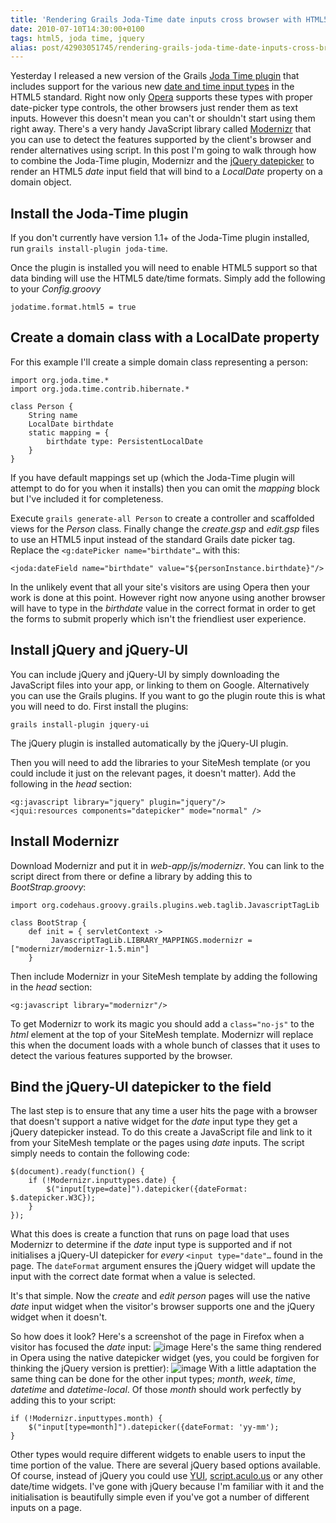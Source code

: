 ```yaml
---
title: 'Rendering Grails Joda-Time date inputs cross browser with HTML5, jQuery and Modernizr'
date: 2010-07-10T14:30:00+0100
tags: html5, joda time, jquery
alias: post/42903051745/rendering-grails-joda-time-date-inputs-cross-browser/
---
```


Yesterday I released a new version of the Grails [Joda Time plugin][3]  that includes support for the various new [date and time input types](http://diveintohtml5.org/forms.html#type-date) in the HTML5 standard. Right now only [Opera][4] supports these types with proper date-picker type controls, the other browsers just render them as text inputs. However this doesn't mean you can't or shouldn't start using them right away. There's a very handy JavaScript library called [Modernizr][5] that you can use to detect the features supported by the client's browser and render alternatives using script. In this post I'm going to walk through how to combine the Joda-Time plugin, Modernizr and the [jQuery datepicker][6] to render an HTML5 _date_ input field that will bind to a _LocalDate_ property on a domain object.

<!-- more -->

## Install the Joda-Time plugin

If you don't currently have version 1.1+ of the Joda-Time plugin installed, run `grails install-plugin joda-time`.

Once the plugin is installed you will need to enable HTML5 support so that data binding will use the HTML5 date/time formats. Simply add the following to your _Config.groovy_

    jodatime.format.html5 = true

## Create a domain class with a LocalDate property

For this example I'll create a simple domain class representing a person:

    import org.joda.time.*
    import org.joda.time.contrib.hibernate.*

    class Person {
        String name
        LocalDate birthdate
        static mapping = {
            birthdate type: PersistentLocalDate
        }
    }

If you have default mappings set up (which the Joda-Time plugin will attempt to do for you when it installs) then you can omit the _mapping_ block but I've included it for completeness.

Execute `grails generate-all Person` to create a controller and scaffolded views for the _Person_ class. Finally change the _create.gsp_ and _edit.gsp_ files to use an HTML5 input instead of the standard Grails date picker tag. Replace the `<g:datePicker name="birthdate"…` with this:

    <joda:dateField name="birthdate" value="${personInstance.birthdate}"/>

In the unlikely event that all your site's visitors are using Opera then your work is done at this point. However right now anyone using another browser will have to type in the _birthdate_ value in the correct format in order to get the forms to submit properly which isn't the friendliest user experience.

## Install jQuery and jQuery-UI

You can include jQuery and jQuery-UI by simply downloading the JavaScript files into your app, or linking to them on Google. Alternatively you can use the Grails plugins. If you want to go the plugin route this is what you will need to do. First install the plugins:

    grails install-plugin jquery-ui

The jQuery plugin is installed automatically by the jQuery-UI plugin.

Then you will need to add the libraries to your SiteMesh template (or you could include it just on the relevant pages, it doesn't matter). Add the following in the _head_ section:

    <g:javascript library="jquery" plugin="jquery"/>
    <jqui:resources components="datepicker" mode="normal" />

## Install Modernizr

Download Modernizr and put it in _web-app/js/modernizr_. You can link to the script direct from there or define a library by adding this to _BootStrap.groovy_:

    import org.codehaus.groovy.grails.plugins.web.taglib.JavascriptTagLib

    class BootStrap {
        def init = { servletContext ->
             JavascriptTagLib.LIBRARY_MAPPINGS.modernizr = ["modernizr/modernizr-1.5.min"]
        }

Then include Modernizr in your SiteMesh template by adding the following in the _head_ section:

    <g:javascript library="modernizr"/>

To get Modernizr to work its magic you should add a `class="no-js"` to the _html_ element at the top of your SiteMesh template. Modernizr will replace this when the document loads with a whole bunch of classes that it uses to detect the various features supported by the browser.

## Bind the jQuery-UI datepicker to the field

The last step is to ensure that any time a user hits the page with a browser that doesn't support a native widget for the _date_ input type they get a jQuery datepicker instead. To do this create a JavaScript file and link to it from your SiteMesh template or the pages using _date_ inputs. The script simply needs to contain the following code:

    $(document).ready(function() {
        if (!Modernizr.inputtypes.date) {
            $("input[type=date]").datepicker({dateFormat: $.datepicker.W3C});
        }
    });

What this does is create a function that runs on page load that uses Modernizr to determine if the _date_ input type is supported and if not initialises a jQuery-UI datepicker for _every_ `<input type="date"…` found in the page. The `dateFormat` argument ensures the jQuery widget will update the input with the correct date format when a value is selected.

It's that simple. Now the _create_ and _edit person_ pages will use the native _date_ input widget when the visitor's browser supports one and the jQuery widget when it doesn't.

So how does it look? Here's a screenshot of the page in Firefox when a visitor has focused the _date_ input:
![image][1]
Here's the same thing rendered in Opera using the native datepicker widget (yes, you could be forgiven for thinking the jQuery version is prettier):
![image][2]
With a little adaptation the same thing can be done for the other input types; _month_, _week_, _time_, _datetime_ and _datetime-local_. Of those _month_ should work perfectly by adding this to your script:

    if (!Modernizr.inputtypes.month) {
        $("input[type=month]").datepicker({dateFormat: 'yy-mm');
    }

Other types would require different widgets to enable users to input the time portion of the value. There are several jQuery based options available. Of course, instead of jQuery you could use [YUI][7], [script.aculo.us][8] or any other date/time widgets. I've gone with jQuery because I'm familiar with it and the initialisation is beautifully simple even if you've got a number of different inputs on a page.

[1]: http://3.bp.blogspot.com/_fh9xwLFYBUw/TDh2YQnv0KI/AAAAAAAACoQ/3ToRH0Ga3iI/s320/firefox.png
[2]: http://4.bp.blogspot.com/_fh9xwLFYBUw/TDh2akA7KeI/AAAAAAAACoY/73k5rC-uWww/s320/opera.png
[3]: http://grails.org/plugin/joda-time "HTML5 Date pickers"
[4]: http://opera.com "Opera web browser"
[5]: http://www.modernizr.com/
[6]: http://jqueryui.com/demos/datepicker/
[7]: http://developer.yahoo.com/yui/calendar/
[8]: http://script.aculo.us/

